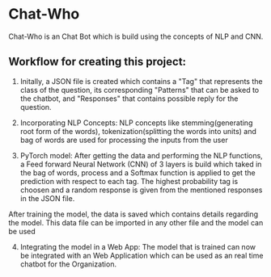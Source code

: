 # Chat-Who

Chat-Who is an Chat Bot which is build using the concepts of NLP and CNN.

## Workflow for creating this project:

1. Initally, a JSON file is created which contains a "Tag" that represents the class of the question, its corresponding "Patterns" that can be asked to the chatbot, and "Responses" that contains possible reply for the question.

2. Incorporating NLP Concepts:
NLP concepts like stemming(generating root form of the words), tokenization(splitting the words into units) and bag of words are used for processing the inputs from the user

3. PyTorch model:
After getting the data and performing the NLP functions, a Feed forward Neural Network (CNN) of 3 layers is build which taked in the bag of words, process and a Softmax function is applied to get the prediction with respect to each tag. The highest probability tag is choosen and a random response is given from the mentioned responses in the JSON file.

After training the model, the data is saved which contains details regarding the model. This data file can be imported in any other file and the model can be used

4. Integrating the model in a Web App:
The model that is trained can now be integrated with an Web Application which can be used as an real time chatbot for the Organization.
